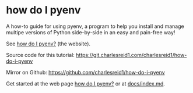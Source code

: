 # how do I pyenv

A how-to guide for using pyenv, a program to help you install and manage
multipe versions of Python side-by-side in an easy and pain-free way!

See [how do I pyenv?](https://pages.charlesreid1.com/how-do-i-pyenv)
(the website).

Source code for this tutorial: <https://git.charlesreid1.com/charlesreid1/how-do-i-pyenv>

Mirror on Github: <https://github.com/charlesreid1/how-do-i-pyenv>

Get started at the web page 
[how do I pyenv?](https://pages.charlesreid1.com/how-do-i-pyenv)
or at [docs/index.md](docs/index.md).

